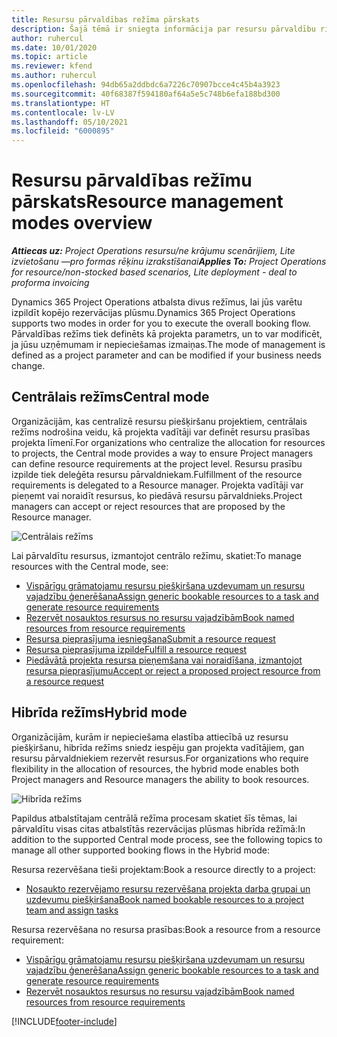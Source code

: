 ```yaml
---
title: Resursu pārvaldības režīma pārskats
description: Šajā tēmā ir sniegta informācija par resursu pārvaldību risinājumā Dynamics 365 Project Operations.
author: ruhercul
ms.date: 10/01/2020
ms.topic: article
ms.reviewer: kfend
ms.author: ruhercul
ms.openlocfilehash: 94db65a2ddbdc6a7226c70907bcce4c45b4a3923
ms.sourcegitcommit: 40f68387f594180af64a5e5c748b6efa188bd300
ms.translationtype: HT
ms.contentlocale: lv-LV
ms.lasthandoff: 05/10/2021
ms.locfileid: "6000895"
---
```

# <a name="resource-management-modes-overview"></a><span data-ttu-id="af3b2-103">Resursu pārvaldības režīmu pārskats</span><span class="sxs-lookup"><span data-stu-id="af3b2-103">Resource management modes overview</span></span>

<span data-ttu-id="af3b2-104">_**Attiecas uz:** Project Operations resursu/ne krājumu scenārijiem, Lite izvietošanu —pro formas rēķinu izrakstīšanai_</span><span class="sxs-lookup"><span data-stu-id="af3b2-104">_**Applies To:** Project Operations for resource/non-stocked based scenarios, Lite deployment - deal to proforma invoicing_</span></span>


<span data-ttu-id="af3b2-105">Dynamics 365 Project Operations atbalsta divus režīmus, lai jūs varētu izpildīt kopējo rezervācijas plūsmu.</span><span class="sxs-lookup"><span data-stu-id="af3b2-105">Dynamics 365 Project Operations supports two modes in order for you to execute the overall booking flow.</span></span> <span data-ttu-id="af3b2-106">Pārvaldības režīms tiek definēts kā projekta parametrs, un to var modificēt, ja jūsu uzņēmumam ir nepieciešamas izmaiņas.</span><span class="sxs-lookup"><span data-stu-id="af3b2-106">The mode of management is defined as a project parameter and can be modified if your business needs change.</span></span>    

## <a name="central-mode"></a><span data-ttu-id="af3b2-107">Centrālais režīms</span><span class="sxs-lookup"><span data-stu-id="af3b2-107">Central mode</span></span>
<span data-ttu-id="af3b2-108">Organizācijām, kas centralizē resursu piešķiršanu projektiem, centrālais režīms nodrošina veidu, kā projekta vadītāji var definēt resursu prasības projekta līmenī.</span><span class="sxs-lookup"><span data-stu-id="af3b2-108">For organizations who centralize the allocation for resources to projects, the Central mode provides a way to ensure Project managers can define resource requirements at the project level.</span></span> <span data-ttu-id="af3b2-109">Resursu prasību izpilde tiek deleģēta resursu pārvaldniekam.</span><span class="sxs-lookup"><span data-stu-id="af3b2-109">Fulfillment of the resource requirements is delegated to a Resource manager.</span></span> <span data-ttu-id="af3b2-110">Projekta vadītāji var pieņemt vai noraidīt resursus, ko piedāvā resursu pārvaldnieks.</span><span class="sxs-lookup"><span data-stu-id="af3b2-110">Project managers can accept or reject resources that are proposed by the Resource manager.</span></span>

![Centrālais režīms](./media/resource-management-central.png)

<span data-ttu-id="af3b2-112">Lai pārvaldītu resursus, izmantojot centrālo režīmu, skatiet:</span><span class="sxs-lookup"><span data-stu-id="af3b2-112">To manage resources with the Central mode, see:</span></span>

- [<span data-ttu-id="af3b2-113">Vispārīgu grāmatojamu resursu piešķiršana uzdevumam un resursu vajadzību ģenerēšana</span><span class="sxs-lookup"><span data-stu-id="af3b2-113">Assign generic bookable resources to a task and generate resource requirements</span></span>](/dynamics365/project-service/assign-generic-bookable-resource)
- [<span data-ttu-id="af3b2-114">Rezervēt nosauktos resursus no resursu vajadzībām</span><span class="sxs-lookup"><span data-stu-id="af3b2-114">Book named resources from resource requirements</span></span>](/dynamics365/project-service/book-named-resource)
- [<span data-ttu-id="af3b2-115">Resursa pieprasījuma iesniegšana</span><span class="sxs-lookup"><span data-stu-id="af3b2-115">Submit a resource request</span></span>](/dynamics365/project-service/submit-resource-request)
- [<span data-ttu-id="af3b2-116">Resursa pieprasījuma izpilde</span><span class="sxs-lookup"><span data-stu-id="af3b2-116">Fulfill a resource request</span></span>](/dynamics365/project-service/resource-management-fulfill-requests)
- [<span data-ttu-id="af3b2-117">Piedāvātā projekta resursa pieņemšana vai noraidīšana, izmantojot resursa pieprasījumu</span><span class="sxs-lookup"><span data-stu-id="af3b2-117">Accept or reject a proposed project resource from a resource request</span></span>](/dynamics365/project-service/accept-reject-proposed-resource)

## <a name="hybrid-mode"></a><span data-ttu-id="af3b2-118">Hibrīda režīms</span><span class="sxs-lookup"><span data-stu-id="af3b2-118">Hybrid mode</span></span>
<span data-ttu-id="af3b2-119">Organizācijām, kurām ir nepieciešama elastība attiecībā uz resursu piešķiršanu, hibrīda režīms sniedz iespēju gan projekta vadītājiem, gan resursu pārvaldniekiem rezervēt resursus.</span><span class="sxs-lookup"><span data-stu-id="af3b2-119">For organizations who require flexibility in the allocation of resources, the hybrid mode enables both Project managers and Resource managers the ability to book resources.</span></span>

![Hibrīda režīms](./media/resource-management-hybrid.png)

<span data-ttu-id="af3b2-121">Papildus atbalstītajam centrālā režīma procesam skatiet šīs tēmas, lai pārvaldītu visas citas atbalstītās rezervācijas plūsmas hibrīda režīmā:</span><span class="sxs-lookup"><span data-stu-id="af3b2-121">In addition to the supported Central mode process, see the following topics to manage all other supported booking flows in the Hybrid mode:</span></span>

<span data-ttu-id="af3b2-122">Resursa rezervēšana tieši projektam:</span><span class="sxs-lookup"><span data-stu-id="af3b2-122">Book a resource directly to a project:</span></span>
- [<span data-ttu-id="af3b2-123">Nosaukto rezervējamo resursu rezervēšana projekta darba grupai un uzdevumu piešķiršana</span><span class="sxs-lookup"><span data-stu-id="af3b2-123">Book named bookable resources to a project team and assign tasks</span></span>](/dynamics365/project-service/assign-named-bookable-resource)

<span data-ttu-id="af3b2-124">Resursa rezervēšana no resursa prasības:</span><span class="sxs-lookup"><span data-stu-id="af3b2-124">Book a resource from a resource requirement:</span></span>
- [<span data-ttu-id="af3b2-125">Vispārīgu grāmatojamu resursu piešķiršana uzdevumam un resursu vajadzību ģenerēšana</span><span class="sxs-lookup"><span data-stu-id="af3b2-125">Assign generic bookable resources to a task and generate resource requirements</span></span>](/dynamics365/project-service/assign-generic-bookable-resource)
- [<span data-ttu-id="af3b2-126">Rezervēt nosauktos resursus no resursu vajadzībām</span><span class="sxs-lookup"><span data-stu-id="af3b2-126">Book named resources from resource requirements</span></span>](/dynamics365/project-service/book-named-resource)


[!INCLUDE[footer-include](../includes/footer-banner.md)]